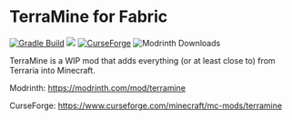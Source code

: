 # TerraMine for Fabric
[![Gradle Build](https://github.com/jakeb072001/TerraMine/actions/workflows/build.yml/badge.svg)](https://github.com/jakeb072001/TerraMine/actions/workflows/build.yml) [![](https://jitpack.io/v/jakeb072001/TerraMine.svg)](https://jitpack.io/#jakeb072001/Terramine) 
[![CurseForge](https://cf.way2muchnoise.eu/629183.svg)](https://www.curseforge.com/minecraft/mc-mods/terra-mine)
![Modrinth Downloads](https://img.shields.io/modrinth/dt/WbwMfRsz?logo=Modrinth&label=Modrinth&link=https%3A%2F%2Fmodrinth.com%2Fmod%2Fterramine)

TerraMine is a WIP mod that adds everything (or at least close to) from Terraria into Minecraft.


Modrinth: https://modrinth.com/mod/terramine

CurseForge: https://www.curseforge.com/minecraft/mc-mods/terramine
